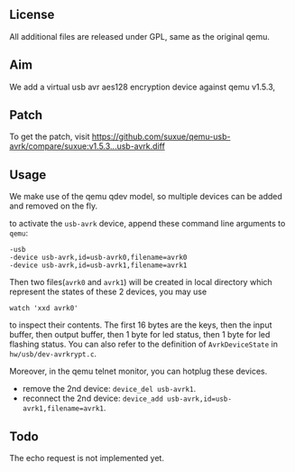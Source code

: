 ## License

All additional files are released under GPL, same as the original qemu.

## Aim

We add a virtual usb avr aes128 encryption device against qemu v1.5.3,

## Patch

To get the patch, visit
https://github.com/suxue/qemu-usb-avrk/compare/suxue:v1.5.3...usb-avrk.diff

## Usage

We make use of the qemu qdev model, so multiple devices can be added and
removed on the fly.

to activate the `usb-avrk` device, append these command line arguments to
`qemu`:

    -usb
    -device usb-avrk,id=usb-avrk0,filename=avrk0
    -device usb-avrk,id=usb-avrk1,filename=avrk1

Then two files(`avrk0` and `avrk1`) will be created in local directory
which represent the states of these 2 devices, you may use

    watch 'xxd avrk0'

to inspect their contents. The first 16 bytes are the keys, then the input
buffer, then output buffer, then 1 byte for led status, then 1 byte for led
flashing status. You can also refer to the definition of `AvrkDeviceState`
in `hw/usb/dev-avrkrypt.c`.

Moreover, in the qemu telnet monitor, you can hotplug these devices.

+ remove the 2nd device: `device_del usb-avrk1`.
+ reconnect the 2nd device: `device_add usb-avrk,id=usb-avrk1,filename=avrk1`.

## Todo

The echo request is not implemented yet.
